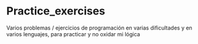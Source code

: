 # Practice_exercises
Varios problemas / ejercicios de programación en varias dificultades y en varios lenguajes, para practicar y no oxidar mi lógica
